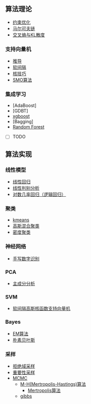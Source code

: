 
## 算法理论

* [约束优化](https://github.com/guessable/machineLearning/blob/master/math/约束优化.ipynb)
* [马尔可夫链](https://github.com/guessable/machineLearning/blob/master/math/马尔可夫链.ipynb)
* [交叉熵与KL散度](https://github.com/guessable/machineLearning/blob/master/math/交叉熵与KL散度.ipynb)

### 支持向量机
* [推导](https://github.com/guessable/machineLearning/blob/master/SVM/svm.md)
* [软间隔](https://github.com/guessable/machineLearning/blob/master/SVM/svm.md)
* [核技巧](https://github.com/guessable/machineLearning/blob/master/SVM/svm.md)
* [SMO算法](https://github.com/guessable/machineLearning/blob/master/SVM/svm.md)

### 集成学习
* [AdaBoost]
* [GDBT]
* [xgboost](https://github.com/guessable/machineLearning/blob/master/xgboost/xgboost.ipynb)
* [Bagging]
* [Random Forest](https://github.com/guessable/machineLearning/blob/master/sklearn/RF.py)

- [ ] TODO

## 算法实现

### 线性模型

* [线性回归](https://github.com/guessable/machineLearning/blob/master/linear_model)
* [线性判别分析](https://github.com/guessable/machineLearning/blob/master/linear_model)
* [对数几率回归（逻辑回归）](https://github.com/guessable/machineLearning/blob/master/linear_model)

### 聚类

* [kmeans](https://github.com/guessable/machineLearning/blob/master/clustering)
* [高斯混合聚类](https://github.com/guessable/machineLearning/blob/master/clustering)
* [密度聚类](https://github.com/guessable/machineLearning/blob/master/clustering)

### 神经网络

* [手写数字识别](https://github.com/guessable/machineLearning/blob/master/MNIST)

### PCA
* [主成分分析](https://github.com/guessable/machineLearning/blob/master/PCA)

### SVM
* [软间隔高斯核函数支持向量机](https://github.com/guessable/machineLearning/blob/master/SVM)

### Bayes
* [EM算法](https://github.com/guessable/machineLearning/blob/master/Bayes)
* [朴素贝叶斯](https://github.com/guessable/machineLearning/blob/master/Bayes)

### 采样

* [拒绝域采样](https://github.com/guessable/machineLearning/blob/master/sampler)
* [重要性采样](https://github.com/guessable/machineLearning/blob/master/sampler)
* [MCMC](https://github.com/guessable/machineLearning/blob/master/sampler)
	* [M-H(Mertropolis-Hastings)算法](https://github.com/guessable/machineLearning/blob/master/sampler)
		* [Mertropolis算法](https://github.com/guessable/machineLearning/blob/master/sampler)
    * [gibbs](https://github.com/guessable/machineLearning/blob/master/sampler)

